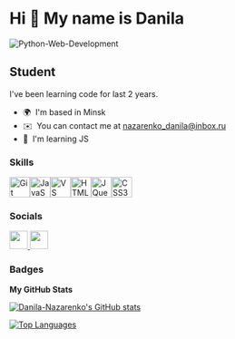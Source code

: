 Hi 👋 My name is Danila
=======================
![Python-Web-Development](https://github.com/Danila-Nazarenko/Danila-Nazarenko/assets/79271335/0c28b29d-e6a5-459b-a7a0-60575e9b24d7)

Student
-------

I've been learning code for last 2 years.

* 🌍  I'm based in Minsk
* ✉️  You can contact me at [nazarenko\_danila@inbox.ru](mailto:nazarenko_danila@inbox.ru)
* 🧠  I'm learning JS

### Skills


<p align="left">
<a href="https://git-scm.com/" target="_blank" rel="noreferrer"><img src="https://raw.githubusercontent.com/danielcranney/readme-generator/main/public/icons/skills/git-colored.svg" width="36" height="36" alt="Git" /></a><a href="https://developer.mozilla.org/en-US/docs/Web/JavaScript" target="_blank" rel="noreferrer"><img src="https://raw.githubusercontent.com/danielcranney/readme-generator/main/public/icons/skills/javascript-colored.svg" width="36" height="36" alt="JavaScript" /></a><a href="https://www.visualstudiocode.com" target="_blank" rel="noreferrer"><img src="https://raw.githubusercontent.com/danielcranney/readme-generator/main/public/icons/skills/visualstudiocode.svg" width="36" height="36" alt="VS Code" /></a><a href="https://developer.mozilla.org/en-US/docs/Glossary/HTML5" target="_blank" rel="noreferrer"><img src="https://raw.githubusercontent.com/danielcranney/readme-generator/main/public/icons/skills/html5-colored.svg" width="36" height="36" alt="HTML5" /></a><a href="https://jquery.com/" target="_blank" rel="noreferrer"><img src="https://raw.githubusercontent.com/danielcranney/readme-generator/main/public/icons/skills/jquery-colored.svg" width="36" height="36" alt="JQuery" /></a><a href="https://www.w3.org/TR/CSS/#css" target="_blank" rel="noreferrer"><img src="https://raw.githubusercontent.com/danielcranney/readme-generator/main/public/icons/skills/css3-colored.svg" width="36" height="36" alt="CSS3" /></a>
</p>


### Socials

<p align="left"> <a href="https://www.github.com/Danila-Nazarenko" target="_blank" rel="noreferrer"> <picture> <source media="(prefers-color-scheme: dark)" srcset="https://raw.githubusercontent.com/danielcranney/readme-generator/main/public/icons/socials/github-dark.svg" /> <source media="(prefers-color-scheme: light)" srcset="https://raw.githubusercontent.com/danielcranney/readme-generator/main/public/icons/socials/github.svg" /> <img src="https://raw.githubusercontent.com/danielcranney/readme-generator/main/public/icons/socials/github.svg" width="32" height="32" /> </picture> </a> <a href="http://www.instagram.com/danila_nazarenko_" target="_blank" rel="noreferrer"> <picture> <source media="(prefers-color-scheme: dark)" srcset="undefined" /> <source media="(prefers-color-scheme: light)" srcset="https://raw.githubusercontent.com/danielcranney/readme-generator/main/public/icons/socials/instagram.svg" /> <img src="https://raw.githubusercontent.com/danielcranney/readme-generator/main/public/icons/socials/instagram.svg" width="32" height="32" /> </picture> </a></p>

### Badges

<b>My GitHub Stats</b>

<a href="http://www.github.com/Danila-Nazarenko"><img src="https://github-readme-stats.vercel.app/api?username=Danila-Nazarenko&show_icons=true&hide=&count_private=true&title_color=3382ed&text_color=3382ed&icon_color=a855f7&bg_color=ffffff&hide_border=true&show_icons=true" alt="Danila-Nazarenko's GitHub stats" /></a>

<a href="https://github.com/Danila-Nazarenko" align="left"><img src="https://github-readme-stats.vercel.app/api/top-langs/?username=Danila-Nazarenko&langs_count=10&title_color=3382ed&text_color=3382ed&icon_color=a855f7&bg_color=ffffff&hide_border=true&locale=en&custom_title=Top%20%Languages" alt="Top Languages" /></a>
